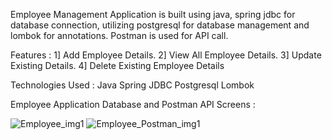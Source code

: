 Employee Management Application is built using java, spring jdbc for database connection, utilizing postgresql for database management
and lombok for annotations.
Postman is used for API call.

Features :
1] Add Employee Details.
2] View All Employee Details.
3] Update Existing Details.
4] Delete Existing Employee Details 

Technologies Used : 
Java
Spring JDBC
Postgresql
Lombok

Employee Application Database and Postman API Screens : 

![Employee_img1](https://github.com/nikhilshinde95/Employee_Management_App/assets/171656624/dfc615e9-8277-4b15-9a54-182ef2ed53f6)
![Employee_Postman_img1](https://github.com/nikhilshinde95/Employee_Management_App/assets/171656624/f14d60a1-5181-4a0a-af5b-fac13b5795a0)
